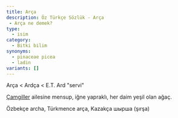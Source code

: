 ```yaml
---
title: Arça
description: Öz Türkçe Sözlük - Arça 
 - Arça ne demek?
type:
  - isim
category:
  - Bitki bilim
synonyms:
  - pinaceae picea
  - ladin
variants: []
---
```

Arça < Ardça < E.T. Ard "servi"

[Çamgiller](/sozluk/çam) ailesine mensup, iğne yapraklı, her daim yeşil olan ağaç.

Özbekçe archa, Türkmence arça, Kazakça шырша (şırşa)
